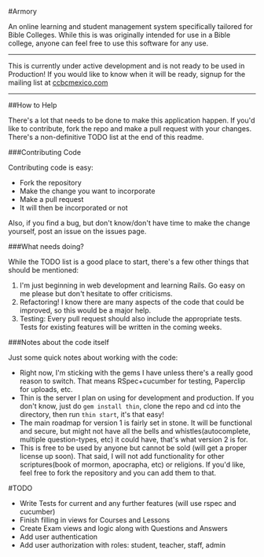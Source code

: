 #Armory

An online learning and student management system specifically tailored for Bible Colleges.
While this is was originally intended for use in a Bible college, anyone can feel free to use this software for any use. 

***********************
This is currently under active development and is not ready to be used in Production! If you would like to know when it will be ready, signup for the mailing list at [ccbcmexico.com](http://www.ccbcmexico.com/content/index.php?option=com_content&view=article&id=37&Itemid=32&lang=en)
***********************

##How to Help

There's a lot that needs to be done to make this application happen. If you'd like to contribute, fork the repo and make a pull request with your changes. There's a non-definitive TODO list at the end of this readme.

###Contributing Code

Contributing code is easy:

* Fork the repository
* Make the change you want to incorporate
* Make a pull request
* It will then be incorporated or not

Also, if you find a bug, but don't know/don't have time to make the change yourself, post an issue on the issues page.

###What needs doing?

While the TODO list is a good place to start, there's a few other things that should be mentioned:

1.  I'm just beginning in web development and learning Rails. Go easy on me please but don't hesitate to offer criticisms.
2.  Refactoring! I know there are many aspects of the code that could be improved, so this would be a major help.
3.  Testing: Every pull request should also include the appropriate tests. Tests for existing features will be written in the coming weeks.

###Notes about the code itself

Just some quick notes about working with the code:

* Right now, I'm sticking with the gems I have unless there's a really good reason to switch. That means RSpec+cucumber for testing, Paperclip for uploads, etc.
* Thin is the server I plan on using for development and production. If you don't know, just do `gem install thin`, clone the repo and cd into the directory, then run `thin start`, it's that easy!
* The main roadmap for version 1 is fairly set in stone. It will be functional and secure, but might not have all the bells and whistles(autocomplete, multiple question-types, etc) it could have, that's what version 2 is for.
* This is free to be used by anyone but cannot be sold (will get a proper license up soon). That said, I will not add functionality for other scriptures(book of mormon, apocrapha, etc) or religions. If you'd like, feel free to fork the repository and you can add them to that.

#TODO

* Write Tests for current and any further features (will use rspec and cucumber)
* Finish filling in views for Courses and Lessons
* Create Exam views and logic along with Questions and Answers
* Add user authentication
* Add user authorization with roles: student, teacher, staff, admin